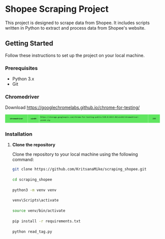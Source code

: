# Shopee Scraping Project

This project is designed to scrape data from Shopee. It includes scripts written in Python to extract and process data from Shopee's website.

## Getting Started

Follow these instructions to set up the project on your local machine.

### Prerequisites

- Python 3.x
- Git

### Chromedriver

Download https://googlechromelabs.github.io/chrome-for-testing/

![alt text](image.png)

### Installation

1. **Clone the repository**

   Clone the repository to your local machine using the following command:

   ```bash
   git clone https://github.com/KritsanaMike/scraping_shopee.git

   cd scraping_shopee

   python3 -m venv venv

   venv\Scripts\activate

   source venv/bin/activate

   pip install -r requirements.txt

   python read_tag.py
   ```